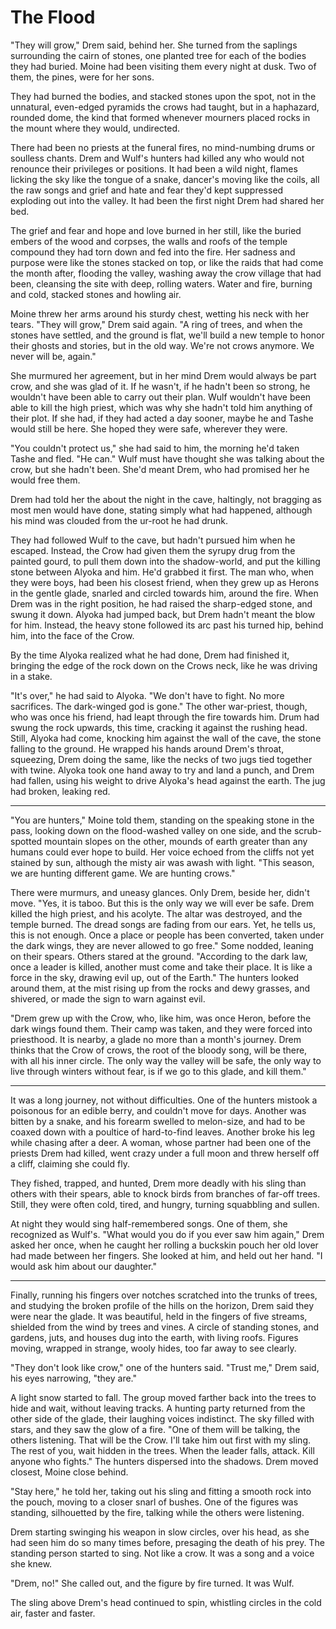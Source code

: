 # The Flood

"They will grow," Drem said, behind her. She turned from the saplings surrounding the cairn of stones, one planted tree for each of the bodies they had buried. Moine had been visiting them every night at dusk. Two of them, the pines, were for her sons.

They had burned the bodies, and stacked stones upon the spot, not in the unnatural, even-edged pyramids the crows had taught, but in a haphazard, rounded dome, the kind that formed whenever mourners placed rocks in the mount where they would, undirected.

There had been no priests at the funeral fires, no mind-numbing drums or soulless chants. Drem and Wulf's hunters had killed any who would not renounce their privileges or positions. It had been a wild night, flames licking the sky like the tongue of a snake, dancer's moving like the coils, all the raw songs and grief and hate and fear they'd kept suppressed exploding out into the valley. It had been the first night Drem had shared her bed.

The grief and fear and hope and love burned in her still, like the buried embers of the wood and corpses, the walls and roofs of the temple compound they had torn down and fed into the fire. Her sadness and purpose were like the stones stacked on top, or like the raids that had come the month after, flooding the valley, washing away the crow village that had been, cleansing the site with deep, rolling waters. Water and fire, burning and cold, stacked stones and howling air.

Moine threw her arms around his sturdy chest, wetting his neck with her tears. "They will grow," Drem said again. "A ring of trees, and when the stones have settled, and the ground is flat, we'll build a new temple to honor their ghosts and stories, but in the old way. We're not crows anymore. We never will be, again."

She murmured her agreement, but in her mind Drem would always be part crow, and she was glad of it. If he wasn't, if he hadn't been so strong, he wouldn't have been able to carry out their plan. Wulf wouldn't have been able to kill the high priest, which was why she hadn't told him anything of their plot. If she had, if they had acted a day sooner, maybe he and Tashe would still be here. She hoped they were safe, wherever they were.

"You couldn't protect us," she had said to him, the morning he'd taken Tashe and fled. "He can." Wulf must have thought she was talking about the crow, but she hadn't been. She'd meant Drem, who had promised her he would free them.

Drem had told her the about the night in the cave, haltingly, not bragging as most men would have done, stating simply what had happened, although his mind was clouded from the ur-root he had drunk.

They had followed Wulf to the cave, but hadn't pursued him when he escaped. Instead, the Crow had given them the syrupy drug from the painted gourd, to pull them down into the shadow-world, and put the killing stone between Alyoka and him. He'd grabbed it first. The man who, when they were boys, had been his closest friend, when they grew up as Herons in the gentle glade, snarled and circled towards him, around the fire. When Drem was in the right position, he had raised the sharp-edged stone, and swung it down. Alyoka had jumped back, but Drem hadn't meant the blow for him. Instead, the heavy stone followed its arc past his turned hip, behind him, into the face of the Crow.

By the time Alyoka realized what he had done, Drem had finished it, bringing the edge of the rock down on the Crows neck, like he was driving in a stake.

"It's over," he had said to Alyoka. "We don't have to fight. No more sacrifices. The dark-winged god is gone." The other war-priest, though, who was once his friend, had leapt through the fire towards him. Drum had swung the rock upwards, this time, cracking it against the rushing head. Still, Alyoka had come, knocking him against the wall of the cave, the stone falling to the ground. He wrapped his hands around Drem's throat, squeezing, Drem doing the same, like the necks of two jugs tied together with twine. Alyoka took one hand away to try and land a punch, and Drem had fallen, using his weight to drive Alyoka's head against the earth. The jug had broken, leaking red.

___

"You are hunters," Moine told them, standing on the speaking stone in the pass, looking down on the flood-washed valley on one side, and the scrub-spotted mountain slopes on the other, mounds of earth greater than any humans could ever hope to build. Her voice echoed from the cliffs not yet stained by sun, although the misty air was awash with light. "This season, we are hunting different game. We are hunting crows."

There were murmurs, and uneasy glances. Only Drem, beside her, didn't move. "Yes, it is taboo. But this is the only way we will ever be safe. Drem killed the high priest, and his acolyte. The altar was destroyed, and the temple burned. The dread songs are fading from our ears. Yet, he tells us, this is not enough. Once a place or people has been converted, taken under the dark wings, they are never allowed to go free." Some nodded, leaning on their spears. Others stared at the ground. "According to the dark law, once a leader is killed, another must come and take their place. It is like a force in the sky, drawing evil up, out of the Earth." The hunters looked around them, at the mist rising up from the rocks and dewy grasses, and shivered, or made the sign to warn against evil.

"Drem grew up with the Crow, who, like him, was once Heron, before the dark wings found them. Their camp was taken, and they were forced into priesthood. It is nearby, a glade no more than a month's journey. Drem thinks that the Crow of crows, the root of the bloody song, will be there, with all his inner circle. The only way the valley will be safe, the only way to live through winters without fear, is if we go to this glade, and kill them."    

___

It was a long journey, not without difficulties. One of the hunters mistook a poisonous for an edible berry, and couldn't move for days. Another was bitten by a snake, and his forearm swelled to melon-size, and had to be coaxed down with a poultice of hard-to-find leaves. Another broke his leg while chasing after a deer. A woman, whose partner had been one of the priests Drem had killed, went crazy under a full moon and threw herself off a cliff, claiming she could fly.

They fished, trapped, and hunted, Drem more deadly with his sling than others with their spears, able to knock birds from branches of far-off trees. Still, they were often cold, tired, and hungry, turning squabbling and sullen.

At night they would sing half-remembered songs. One of them, she recognized as Wulf's. "What would you do if you ever saw him again," Drem asked her once, when he caught her rolling a buckskin pouch her old lover had made between her fingers. She looked at him, and held out her hand. "I would ask him about our daughter."

___

Finally, running his fingers over notches scratched into the trunks of trees, and studying the broken profile of the hills on the horizon, Drem said they were near the glade. It was beautiful, held in the fingers of five streams, shielded from the wind by trees and vines. A circle of standing stones, and gardens, juts, and houses dug into the earth, with living roofs. Figures moving, wrapped in strange, wooly hides, too far away to see clearly.

"They don't look like crow," one of the hunters said. "Trust me," Drem said, his eyes narrowing, "they are."

A light snow started to fall. The group moved farther back into the trees to hide and wait, without leaving tracks. A hunting party returned from the other side of the glade, their laughing voices indistinct. The sky filled with stars, and they saw the glow of a fire. "One of them will be talking, the others listening. That will be the Crow. I'll take him out first with my sling. The rest of you, wait hidden in the trees. When the leader falls, attack. Kill anyone who fights." The hunters dispersed into the shadows. Drem moved closest, Moine close behind.

"Stay here," he told her, taking out his sling and fitting a smooth rock into the pouch, moving to a closer snarl of bushes. One of the figures was standing, silhouetted by the fire, talking while the others were listening.

Drem starting swinging his weapon in slow circles, over his head, as she had seen him do so many times before, presaging the death of his prey. The standing person started to sing. Not like a crow. It was a song and a voice she knew.

"Drem, no!" She called out, and the figure by fire turned. It was Wulf.

The sling above Drem's head continued to spin, whistling circles in the cold air, faster and faster.
